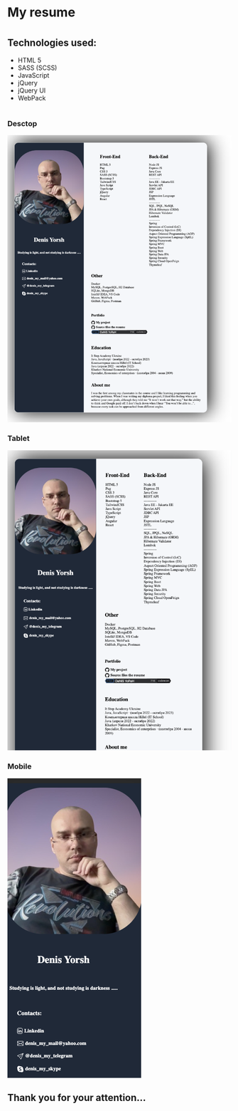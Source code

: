 # My resume

#

## Technologies used:

- HTML 5
- SASS (SCSS)
- JavaScript
- jQuery
- jQuery UI
- WebPack

#

### Desctop

![desctop.png](image%2Fdesctop.png)

### Tablet

![tablet.png](image%2Ftablet.png)

### Mobile

![mobile.png](image%2Fmobile.png)

## Thank you for your attention...
